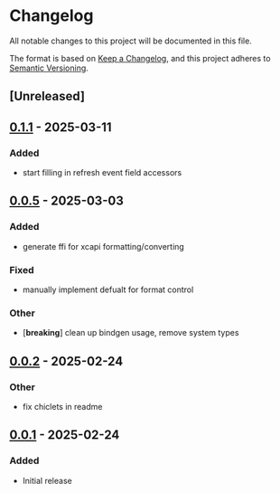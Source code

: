 # Changelog

All notable changes to this project will be documented in this file.

The format is based on [Keep a Changelog](https://keepachangelog.com/en/1.0.0/),
and this project adheres to [Semantic Versioning](https://semver.org/spec/v2.0.0.html).

## [Unreleased]

## [0.1.1](https://github.com/jcape/rxegy/compare/rxegy-sys-v0.1.0...rxegy-sys-v0.1.1) - 2025-03-11

### Added

- start filling in refresh event field accessors

## [0.0.5](https://github.com/jcape/rxegy/compare/rxegy-sys-v0.0.4...rxegy-sys-v0.0.5) - 2025-03-03

### Added

- generate ffi for xcapi formatting/converting

### Fixed

- manually implement defualt for format control

### Other

- [**breaking**] clean up bindgen usage, remove system types

## [0.0.2](https://github.com/jcape/rxegy/compare/rxegy-sys-v0.0.1...rxegy-sys-v0.0.2) - 2025-02-24

### Other

- fix chiclets in readme

## [0.0.1](https://github.com/jcape/rxegy/releases/tag/rxegy-sys-v0.0.1) - 2025-02-24

### Added

- Initial release
